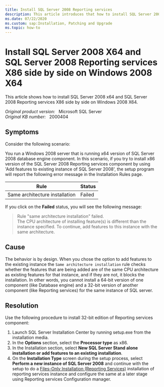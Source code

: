 ```yaml
---
title: Install SQL Server 2008 Reporting services
description: This article introduces that how to install SQL Server 2008 X64 and SQL Server 2008 Reporting services X86 side by side on Windows 2008 X64.
ms.date: 07/22/2020
ms.custom: sap:Installation, Patching and Upgrade
ms.topic: how-to
---
```

# Install SQL Server 2008 X64 and SQL Server 2008 Reporting services X86 side by side on Windows 2008 X64

This article shows how to install SQL Server 2008 x64 and SQL Server 2008 Reporting services X86 side by side on Windows 2008 X64.

_Original product version:_ &nbsp; Microsoft SQL Server  
_Original KB number:_ &nbsp; 2000404

## Symptoms

Consider the following scenario:

You run a Windows 2008 server that is running x64 version of SQL Server 2008 database engine component.
In this scenario, if you try to install x86 version of the SQL Server 2008 Reporting services component by using 'Add features to existing instance of SQL Server 2008', the setup program will report the following error message in the Installation Rules page.

|Rule|Status|
|---|---|
|Same architecture installation|Failed|
  
If you click on the **Failed** status, you will see the following message:

> Rule "same architecture installation" failed.  
The CPU architecture of installing feature(s) is different than the instance specified. To continue, add features to this instance with the same architecture.

## Cause

The behavior is by design. When you chose the option to add features to the existing instance the `Same architecture installation` rule checks whether the features that are being added are of the same CPU architecture as existing features for that instance, and if they are not, it blocks the installation. In other words, you cannot install a 64-bit version of one component (like Database engine) and a 32-bit version of another component (like Reporting services) for the same instance of SQL server.

## Resolution

Use the following procedure to install 32-bit edition of Reporting services component:

1. Launch SQL Server Installation Center by running setup.exe from the installation media.
2. In the **Options** section, select the **Processor type** as x86.
3. In the Installation section, select **New SQL Server Stand alone installation or add features to an existing installation**.
4. On the **Installation Type** screen during the setup process, select **Perform a new instance of SQL Server 2008** and continue with the setup to do a [Files-Only Installation (Reporting Services)](/sql/reporting-services/install-windows/files-only-installation-reporting-services) installation of reporting services instance and configure the same at a later stage using Reporting services Configuration manager.
